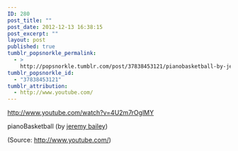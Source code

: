 ```yaml
---
ID: 280
post_title: ""
post_date: 2012-12-13 16:38:15
post_excerpt: ""
layout: post
published: true
tumblr_popsnorkle_permalink:
  - >
    http://popsnorkle.tumblr.com/post/37838453121/pianobasketball-by-jeremy-bailey
tumblr_popsnorkle_id:
  - "37838453121"
tumblr_attribution:
  - http://www.youtube.com/
---
```

http://www.youtube.com/watch?v=4U2m7rOglMY
<p>pianoBasketball (by <a href="http://www.youtube.com/watch?v=4U2m7rOglMY&amp;feature=plcp" target="_blank">jeremy bailey</a>)</p><div class="attribution">(<span>Source:</span> <a href="http://www.youtube.com/">http://www.youtube.com/</a>)</div>